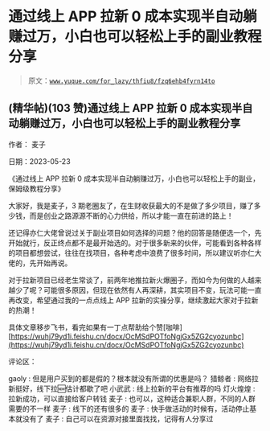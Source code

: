 # 通过线上 APP 拉新 0 成本实现半自动躺赚过万，小白也可以轻松上手的副业教程分享

> 原文：[`www.yuque.com/for_lazy/thfiu8/fzq6ehb4fyrn14to`](https://www.yuque.com/for_lazy/thfiu8/fzq6ehb4fyrn14to)



## (精华帖)(103 赞)通过线上 APP 拉新 0 成本实现半自动躺赚过万，小白也可以轻松上手的副业教程分享 

作者： 麦子 

日期：2023-05-23 

《通过线上 APP 拉新 0 成本实现半自动躺赚过万，小白也可以轻松上手的副业，保姆级教程分享》 

大家好，我是麦子，3 期老圈友了，在生财收获最大的不是做了多少项目，赚了多少钱，而是创业之路源源不断的心力供给，所以才能一直在前进的路上！ 

还记得亦仁大佬曾说过关于副业项目如何选择的问题？他的回答是随便选一个，先开始就行，反正终点都不是最开始选的。对于很多新来的伙伴，可能看到各种各样的项目都想尝试，往往在找项目，各种考虑中浪费了很多时间，所以建议听亦仁大佬的，先开始再说。 

对于拉新项目已经老生常谈了，前两年地推拉新火爆圈子，而如今为何做的人越来越少了呢？可能很多原因，但现在依然有人再深耕，其实项目不变，玩法可能一直再改变，希望通过我的一点点线上 APP 拉新的实操分享，继续激起大家对于拉新的热潮！ 

具体文章移步飞书，看完如果有一丁点帮助给个赞[咖啡] [https://wuhj79yd1i.feishu.cn/docx/OcMSdPOTfoNgjGx5ZG2cyozunbc](https://wuhj79yd1i.feishu.cn/docx/OcMSdPOTfoNgjGx5ZG2cyozunbc) 

评论区： 

gaoly : 但是用户买到的都是假的？根本就没有所谓的优惠是吗？ 猎鲸者 : 网络拉新挺好，线下拉🆕估计都歇了吧 小武武 : 线上拉新的平台有推荐的吗 灯火煌煌 : 拉新成功，可以直接给客户转钱 麦子 : 也可以，这种适合兼职人群，不同的人群需要的不一样 麦子 : 线下的还有很多的 麦子 : 快手做活动的时候有，活动停止基本就没有了 麦子 : 自己可以在资源对接里面找找，记得有人分享过